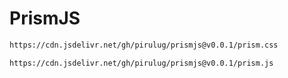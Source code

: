 # PrismJS

```bash
https://cdn.jsdelivr.net/gh/pirulug/prismjs@v0.0.1/prism.css
```

```bash
https://cdn.jsdelivr.net/gh/pirulug/prismjs@v0.0.1/prism.js
```